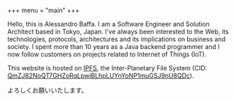 +++
menu = "main"
+++

Hello, this is Alessandro Baffa. I am a Software Engineer and Solution Architect based in Tokyo, Japan.
I've always been interested to the Web, its technologies, protocols, architectures and its implications on business and society. I spent more than 10 years as a Java backend programmer and I now follow customers on projects related to Internet of Things (IoT).  

This website is hosted on [IPFS](https://ipfs.io/), the Inter-Planetary File System (CID: [QmZJ82NoQT7GHZoRqLpwiBLhpLUYnYoNP1muGSJ9nU8QDc](https://ipfs.io/ipfs/QmZJ82NoQT7GHZoRqLpwiBLhpLUYnYoNP1muGSJ9nU8QDc)).

よろしくお願いいたします。